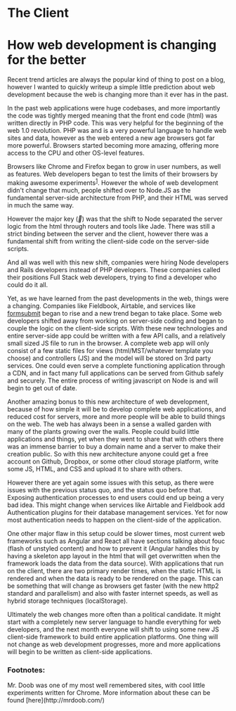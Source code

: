 # The Client
# How web development is changing for the better

Recent trend articles are always the popular kind of thing to post on a blog, however I wanted to quickly writeup a simple little prediction about web development because the web is changing more than it ever has in the past.

In the past web applications were huge codebases, and more importantly the code was tightly merged meaning that the front end code (html) was written directly in PHP code. This was very helpful for the beginning of the web 1.0 revolution. PHP was and is a very powerful language to handle web sites and data, however as the web entered a new age browsers got far more powerful. Browsers started becoming more amazing, offering more access to the CPU and other OS-level features. 

Browsers like Chrome and Firefox began to grow in user numbers, as well as features. Web developers began to test the limits of their browsers by making awesome experiments<sup><a href="#footnote-1">1</a></sup>. However the whole of web development didn't change that much, people shifted over to Node.JS as the fundamental server-side architecture from PHP, and their HTML was served in much the same way. 

However the major key (<i class="emoji">:key:</i>) was that the shift to Node separated the server logic from the html through routers and tools like Jade. There was still a strict binding between the server and the client, however there was a fundamental shift from writing the client-side code on the server-side scripts.

And all was well with this new shift, companies were hiring Node developers and Rails developers instead of PHP developers. These companies called their positions Full Stack web developers, trying to find a developer who could do it all. 

Yet, as we have learned from the past developments in the web, things were a changing. Companies like Fieldbook, Airtable, and services like [formsubmit](https://www.producthunt.com/tech/formsubmit) began to rise and a new trend began to take place. Some web developers shifted away from working on server-side coding and began to couple the logic on the client-side scripts. With these new technologies and entire server-side app could be written with a few API calls, and a relatively small sized JS file to run in the browser. A complete web app will only consist of a few static files for views  (html/MST/whatever template you choose) and controllers (JS) and the model will be stored on 3rd party services. One could even serve a complete functioning application through a CDN, and in fact many full applications can be served from Github safely and securely. The entire process of writing javascript on Node is and will begin to get out of date. 

Another amazing bonus to this new architecture of web development, because of how simple it will be to develop complete web applications, and reduced cost for servers, more and more people will be able to build things on the web. The web has always been in a sense a walled garden with many of the plants growing over the walls. People could build little applications and things, yet when they went to share that with others there was an immense barrier to buy a domain name and a server to make their creation public. So with this new architecture anyone could get a free account on Github, Dropbox, or some other cloud storage platform, write some JS, HTML, and CSS and upload it to share with others.

However there are yet again some issues with this setup, as there were issues with the previous status quo, and the status quo before that. Exposing authentication processes to end users could end up being a very bad idea. This might change when services like Airtable and Fieldbook add Authentication plugins for their database management services. Yet for now most authentication needs to happen on the client-side of the application.

One other major flaw in this setup could be slower times, most current web frameworks such as Angular and React all have sections talking about fouc (flash of unstyled content) and how to prevent it (Angular handles this by having a skeleton app layout in the html that will get overwritten when the framework loads the data from the data source). With applications that run on the client, there are two primary render times, when the static HTML is rendered and when the data is ready to be rendered on the page. This can be something that will change as browsers get faster (with the new http2 standard and parallelism) and also with faster internet speeds, as well as hybrid storage techniques (localStorage). 

Ultimately the web changes more often than a political candidate. It might start with a completely new server language to handle everything for web developers, and the next month everyone will shift to using some new JS client-side framework to build entire application platforms. One thing will not change as web development progresses, more and more applications will begin to be written as client-side applications.




### Footnotes:
<p id="footnote-1">Mr. Doob was one of my most well remembered sites, with cool little experiments written for Chrome. More information about these can be found [here](http://mrdoob.com/)</p>